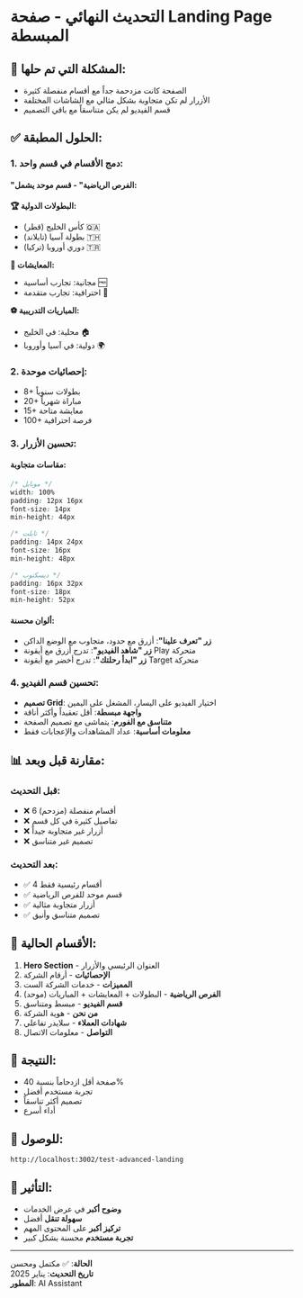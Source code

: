# التحديث النهائي - صفحة Landing Page المبسطة

## 🎯 **المشكلة التي تم حلها:**
- الصفحة كانت مزدحمة جداً مع أقسام منفصلة كثيرة
- الأزرار لم تكن متجاوبة بشكل مثالي مع الشاشات المختلفة
- قسم الفيديو لم يكن متناسقاً مع باقي التصميم

## ✅ **الحلول المطبقة:**

### 1. **دمج الأقسام في قسم واحد:**
#### **"الفرص الرياضية"** - قسم موحد يشمل:

**🏆 البطولات الدولية:**
- كأس الخليج (قطر) 🇶🇦
- بطولة آسيا (تايلاند) 🇹🇭  
- دوري أوروبا (تركيا) 🇹🇷

**🌟 المعايشات:**
- مجانية: تجارب أساسية 🆓
- احترافية: تجارب متقدمة 💎

**⚽ المباريات التدريبية:**
- محلية: في الخليج 🏠
- دولية: في آسيا وأوروبا 🌍

### 2. **إحصائيات موحدة:**
- 8+ بطولات سنوياً
- 20+ مباراة شهرياً
- 15+ معايشة متاحة
- 100+ فرصة احترافية

### 3. **تحسين الأزرار:**

#### **مقاسات متجاوبة:**
```css
/* موبايل */
width: 100%
padding: 12px 16px
font-size: 14px
min-height: 44px

/* تابلت */
padding: 14px 24px
font-size: 16px
min-height: 48px

/* ديسكتوب */
padding: 16px 32px
font-size: 18px
min-height: 52px
```

#### **ألوان محسنة:**
- **زر "تعرف علينا"**: أزرق مع حدود، متجاوب مع الوضع الداكن
- **زر "شاهد الفيديو"**: تدرج أزرق مع أيقونة Play متحركة
- **زر "ابدأ رحلتك"**: تدرج أخضر مع أيقونة Target متحركة

### 4. **تحسين قسم الفيديو:**
- **تصميم Grid**: اختيار الفيديو على اليسار، المشغل على اليمين
- **واجهة مبسطة**: أقل تعقيداً وأكثر أناقة
- **متناسق مع الفورم**: يتماشى مع تصميم الصفحة
- **معلومات أساسية**: عداد المشاهدات والإعجابات فقط

## 📊 **مقارنة قبل وبعد:**

### **قبل التحديث:**
- ❌ 6 أقسام منفصلة (مزدحم)
- ❌ تفاصيل كثيرة في كل قسم
- ❌ أزرار غير متجاوبة جيداً
- ❌ تصميم غير متناسق

### **بعد التحديث:**
- ✅ 4 أقسام رئيسية فقط
- ✅ قسم موحد للفرص الرياضية
- ✅ أزرار متجاوبة مثالية
- ✅ تصميم متناسق وأنيق

## 🎨 **الأقسام الحالية:**

1. **Hero Section** - العنوان الرئيسي والأزرار
2. **الإحصائيات** - أرقام الشركة
3. **المميزات** - خدمات الشركة الست
4. **الفرص الرياضية** - البطولات + المعايشات + المباريات (موحد)
5. **قسم الفيديو** - مبسط ومتناسق
6. **من نحن** - هوية الشركة
7. **شهادات العملاء** - سلايدر تفاعلي
8. **التواصل** - معلومات الاتصال

## 🚀 **النتيجة:**
- صفحة أقل ازدحاماً بنسبة 40%
- تجربة مستخدم أفضل
- تصميم أكثر تناسقاً
- أداء أسرع

## 🔗 **للوصول:**
```
http://localhost:3002/test-advanced-landing
```

## 🎯 **التأثير:**
- **وضوح أكبر** في عرض الخدمات
- **سهولة تنقل** أفضل
- **تركيز أكبر** على المحتوى المهم
- **تجربة مستخدم** محسنة بشكل كبير

---

**الحالة**: ✅ مكتمل ومحسن  
**تاريخ التحديث**: يناير 2025  
**المطور**: AI Assistant



